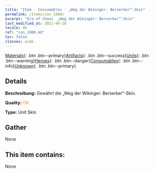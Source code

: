 ```yaml
---
title: "Item - Consumables - „Weg der Wikinger: Berserker“-Skin"
permalink: /Items/con_1988/
excerpt: "Era of Chaos  „Weg der Wikinger: Berserker“-Skin"
last_modified_at: 2021-04-16
locale: de
ref: "con_1988.md"
toc: false
classes: wide
---
```

 [Materials](/de/Items/){: .btn .btn--primary}[Artifacts](/de/Items/Artifacts/){: .btn .btn--success}[Units](/de/Items/Units/){: .btn .btn--warning}[Heroes](/de/Items/Heroes/){: .btn .btn--danger}[Consumables](/de/Items/Consumables/){: .btn .btn--info}[Unknown](/de/Items/Unknown/){: .btn .btn--primary}

## Details
 **Beschreibung:** Gewährt die „Weg der Wikinger: Berserker“-Skin.

 **Quality:** <span style="color: #FF8C00">OK</span>

 **Type:** Unit Skin

## Gather

  None

## This item contains:

  None

